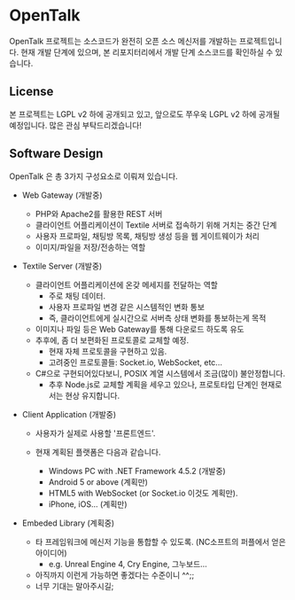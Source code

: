 # OpenTalk

OpenTalk 프로젝트는 소스코드가 완전히 오픈 소스 메신저를 개발하는 프로젝트입니다. 현재 개발 단계에 있으며, 본 리포지터리에서 개발 단계 소스코드를 확인하실 수 있습니다.



## License

본 프로젝트는 LGPL v2 하에 공개되고 있고, 앞으로도 쭈우욱 LGPL v2 하에 공개될 예정입니다. 많은 관심 부탁드리겠습니다!



## Software Design

OpenTalk 은 총 3가지 구성요소로 이뤄져 있습니다.


* Web Gateway (개발중)

  * PHP와 Apache2를 활용한 REST 서버
  * 클라이언트 어플리케이션이 Textile 서버로 접속하기 위해 거치는 중간 단계
  * 사용자 프로파일, 채팅방 목록, 채팅방 생성 등을 웹 게이트웨이가 처리
  * 이미지/파일을 저장/전송하는 역할

  

* Textile Server (개발중)

  * 클라이언트 어플리케이션에 온갖 메세지를 전달하는 역할
    * 주로 채팅 데이터.
    * 사용자 프로파일 변경 같은 시스템적인 변화 통보
    * 즉, 클라이언트에게 실시간으로 서버측 상태 변화를 통보하는게 목적
  * 이미지나 파일 등은 Web Gateway를 통해 다운로드 하도록 유도
  * 추후에, 좀 더 보편화된 프로토콜로 교체할 예정.
    * 현재 자체 프로토콜을 구현하고 있음.
    * 고려중인 프로토콜들: Socket.io, WebSocket, etc...
  * C#으로 구현되어있다보니, POSIX 계열 시스템에서 조금(많이) 불안정합니다.
    * 추후 Node.js로 교체할 계획을 세우고 있으나, 
      프로토타입 단계인 현재로서는 현상 유지합니다.

  

* Client Application (개발중)

  * 사용자가 실제로 사용할 '프론트엔드'.

  * 현재 계획된 플랫폼은 다음과 같습니다.

    * Windows PC with .NET Framework 4.5.2 (개발중)
    * Android 5 or above (계획만)
    * HTML5 with WebSocket (or Socket.io 이것도 계획만).
    * iPhone, iOS... (계획만)

    

* Embeded Library (계획중)

  * 타 프레임워크에 메신저 기능을 통합할 수 있도록.
    (NC소프트의 퍼플에서 얻은 아이디어)
    * e.g. Unreal Engine 4, Cry Engine, 그누보드...
  * 아직까지 이런게 가능하면 좋겠다는 수준이니 ^^;; 
  * 너무 기대는 말아주시길;